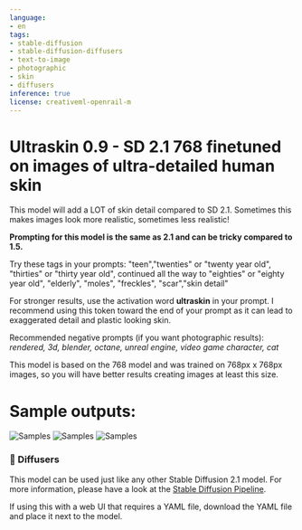 ```yaml
---
language:
- en
tags:
- stable-diffusion
- stable-diffusion-diffusers
- text-to-image
- photographic
- skin
- diffusers
inference: true
license: creativeml-openrail-m
---
```


# Ultraskin 0.9 - SD 2.1 768 finetuned on images of ultra-detailed human skin

This model will add a LOT of skin detail compared to SD 2.1. Sometimes this makes images look more realistic, sometimes less realistic!

**Prompting for this model is the same as 2.1 and can be tricky compared to 1.5.**

Try these tags in your prompts:
"teen","twenties" or "twenty year old", "thirties" or "thirty year old", continued all the way to "eighties" or "eighty year old", "elderly", "moles", "freckles", "scar","skin detail"

For stronger results, use the activation word **ultraskin** in your prompt. I recommend using this token toward the end of your prompt as it can lead to exaggerated detail and plastic looking skin.

Recommended negative prompts (if you want photographic results):
*rendered, 3d, blender, octane, unreal engine, video game character, cat*

This model is based on the 768 model and was trained on 768px x 768px images, so you will have better results creating images at least this size.

# Sample outputs:
![Samples](https://huggingface.co/VegaKH/Ultraskin/resolve/main/preview1.jpg)
![Samples](https://huggingface.co/VegaKH/Ultraskin/resolve/main/preview2.jpg)
![Samples](https://huggingface.co/VegaKH/Ultraskin/resolve/main/preview3.jpg)

### 🧨 Diffusers

This model can be used just like any other Stable Diffusion 2.1 model. For more information,
please have a look at the [Stable Diffusion Pipeline](https://huggingface.co/docs/diffusers/api/pipelines/stable_diffusion).

If using this with a web UI that requires a YAML file, download the YAML file and place it next to the model.